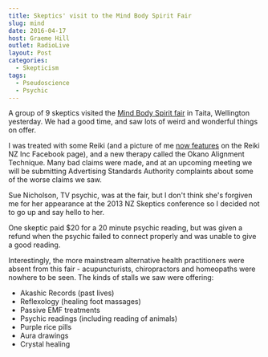 ```yaml
---
title: Skeptics' visit to the Mind Body Spirit Fair
slug: mind
date: 2016-04-17
host: Graeme Hill
outlet: RadioLive
layout: Post
categories:
  - Skepticism
tags:
  - Pseudoscience
  - Psychic
---
```


A group of 9 skeptics visited the [Mind Body Spirit fair](http://www.eventfinda.co.nz/2016/mind-body-spirit-fair/lower-hutt) in Taita, Wellington yesterday. We had a good time, and saw lots of weird and wonderful things on offer.

<!-- more -->

I was treated with some Reiki (and a picture of me [now features](https://www.facebook.com/139918202692156/photos/a.139918382692138.27108.139918202692156/1302830826400882/) on the Reiki NZ Inc Facebook page), and a new therapy called the Okano Alignment Technique. Many bad claims were made, and at an upcoming meeting we will be submitting Advertising Standards Authority complaints about some of the worse claims we saw.

Sue Nicholson, TV psychic, was at the fair, but I don't think she's forgiven me for her appearance at the 2013 NZ Skeptics conference so I decided not to go up and say hello to her.

One skeptic paid $20 for a 20 minute psychic reading, but was given a refund when the psychic failed to connect properly and was unable to give a good reading.

Interestingly, the more mainstream alternative health practitioners were absent from this fair - acupuncturists, chiropractors and homeopaths were nowhere to be seen. The kinds of stalls we saw were offering:

- Akashic Records (past lives)
- Reflexology (healing foot massages)
- Passive EMF treatments
- Psychic readings (including reading of animals)
- Purple rice pills
- Aura drawings
- Crystal healing

